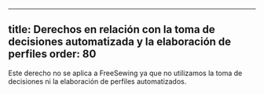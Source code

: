 ***

title: Derechos en relación con la toma de decisiones automatizada y la elaboración de perfiles
order: 80
---------

Este derecho no se aplica a FreeSewing ya que no utilizamos la toma de decisiones ni la elaboración de perfiles automatizados.
